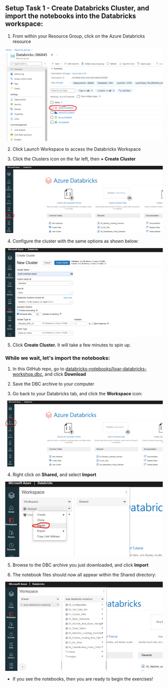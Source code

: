 ## Setup Task 1 - Create Databricks Cluster, and import the notebooks into the Databricks workspace:

1. From within your Resource Group, click on the Azure Databricks resource

 <p align="center"> <img src="images/setup-databricks-resource.png"/> </p>

2. Click Launch Workspace to access the Databricks Workspace

3. Click the Clusters icon on the far left, then **+ Create Cluster**

 <p align="center"> <img src="images/setup-databricks-clustericon.png"/> </p>

4. Configure the cluster with the same options as shown below:

 <p align="center"> <img src="images/setup-databricks-clustersettings.png"/> </p>

5. Click **Create Cluster.** It will take a few minutes to spin up.


### While we wait, let's import the notebooks:

1. In this GitHub repo, go to [databricks-notebooks/lixar-databricks-workshop.dbc](databricks-notebooks/lixar-databricks-workshop.dbc), and click **Download**

2. Save the DBC archive to your computer

3. Go back to your Databricks tab, and click the **Workspace** icon:

 <p align="center"> <img src="images/setup-databricks-workspaceicon.png"/> </p>

4. Right click on **Shared,** and select **Import**

 <p align="center"> <img src="images/setup-databricks-importbutton.png"/> </p>

5. Browse to the DBC archive you just downloaded, and click **Import**

6. The notebook files should now all appear within the Shared directory:

 <p align="center"> <img src="images/setup-databricks-notebookfiles.png"/> </p>

 - If you see the notebooks, then you are ready to begin the exercises!